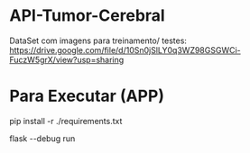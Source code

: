 # API-Tumor-Cerebral

DataSet com imagens para treinamento/ testes: https://drive.google.com/file/d/10Sn0jSlLY0q3WZ98GSGWCi-FuczW5grX/view?usp=sharing

# Para Executar (APP)
pip install -r ./requirements.txt 

flask --debug run
